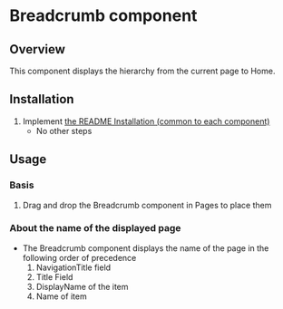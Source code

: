 # Breadcrumb component

## Overview

This component displays the hierarchy from the current page to Home.

## Installation

1. Implement [the README Installation (common to each component)](../README.md#installation-common-to-all-components)
   - No other steps

## Usage

### Basis

1. Drag and drop the Breadcrumb component in Pages to place them

### About the name of the displayed page

- The Breadcrumb component displays the name of the page in the following order of precedence
  1. NavigationTitle field
  1. Title Field
  1. DisplayName of the item
  1. Name of item
